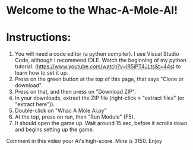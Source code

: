 # Welcome to the Whac-A-Mole-AI!
# Instructions:
1. You will need a code editor (a python compiler). I use Visual Studio Code, although I recommend IDLE. Watch the beginning of my python tutorial: (https://www.youtube.com/watch?v=lR5jPT4JLts&t=44s) to learn how to set it up.
2. Press on the green button at the top of this page, that says "Clone or download".
3. Press on that, and then press on "Download ZIP".
4. In your downloads, extract the ZIP file (right-click > "extract files" (or "extract here")).
5. Double-click on "Whac A Mole Ai.py"
6. At the top, press on run, then "Run Module" (F5).
7. It should open the game up. Wait around 15 sec, before it scrolls down and begins setting up the game.

Comment in this video your Ai's high-score. Mine is 3150.
Enjoy
